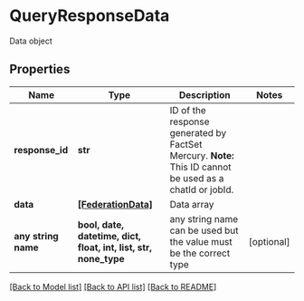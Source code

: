 # QueryResponseData

Data object

## Properties
Name | Type | Description | Notes
------------ | ------------- | ------------- | -------------
**response_id** | **str** | ID of the response generated by FactSet Mercury. **Note:** This ID cannot be used as a chatId or jobId. | 
**data** | [**[FederationData]**](FederationData.md) | Data array | 
**any string name** | **bool, date, datetime, dict, float, int, list, str, none_type** | any string name can be used but the value must be the correct type | [optional]

[[Back to Model list]](../README.md#documentation-for-models) [[Back to API list]](../README.md#documentation-for-api-endpoints) [[Back to README]](../README.md)


